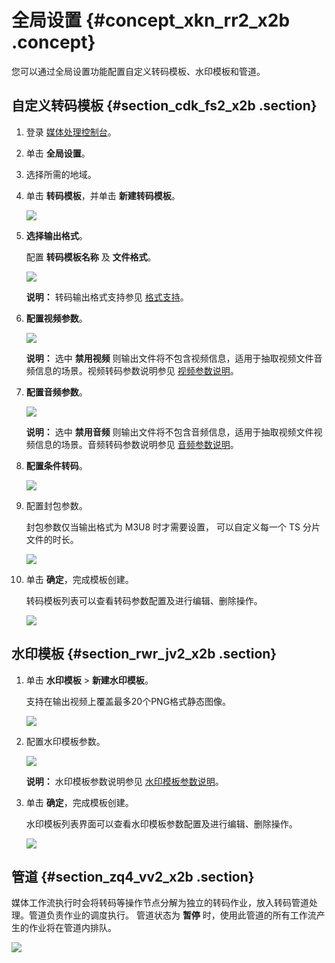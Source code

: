 # 全局设置 {#concept_xkn_rr2_x2b .concept}

您可以通过全局设置功能配置自定义转码模板、水印模板和管道。

## 自定义转码模板 {#section_cdk_fs2_x2b .section}

1.  登录 [媒体处理控制台](https://mts.console.aliyun.com/?spm=5176.2020520001.0.0.6RsosT#/mts/oss)。
2.  单击 **全局设置**。
3.  选择所需的地域。
4.  单击 **转码模板**，并单击 **新建转码模板**。

    ![](http://static-aliyun-doc.oss-cn-hangzhou.aliyuncs.com/assets/img/11363/154382953610056_zh-CN.png)

5.  **选择输出格式**。

    配置 **转码模板名称** 及 **文件格式**。

    ![](http://static-aliyun-doc.oss-cn-hangzhou.aliyuncs.com/assets/img/11363/154382953610057_zh-CN.png)

    **说明：** 转码输出格式支持参见 [格式支持](../../../../intl.zh-CN/API参考/附录/格式支持.md#)。

6.  **配置视频参数**。

    ![](http://static-aliyun-doc.oss-cn-hangzhou.aliyuncs.com/assets/img/11363/154382953610058_zh-CN.png)

    **说明：** 选中 **禁用视频** 则输出文件将不包含视频信息，适用于抽取视频文件音频信息的场景。视频转码参数说明参见 [视频参数说明](../../../../intl.zh-CN/API参考/附录/参数详情.md#)。

7.  **配置音频参数**。

    ![](http://static-aliyun-doc.oss-cn-hangzhou.aliyuncs.com/assets/img/11363/154382953610059_zh-CN.png)

    **说明：** 选中 **禁用音频** 则输出文件将不包含音频信息，适用于抽取视频文件视频信息的场景。音频转码参数说明参见 [音频参数说明](../../../../intl.zh-CN/API参考/附录/参数详情.md#)。

8.  **配置条件转码**。

    ![](http://static-aliyun-doc.oss-cn-hangzhou.aliyuncs.com/assets/img/11363/154382953610060_zh-CN.png)

9.  配置封包参数。

    封包参数仅当输出格式为 M3U8 时才需要设置， 可以自定义每一个 TS 分片文件的时长。

    ![](http://static-aliyun-doc.oss-cn-hangzhou.aliyuncs.com/assets/img/11363/154382953610061_zh-CN.png)

10. 单击 **确定**，完成模板创建。

    转码模板列表可以查看转码参数配置及进行编辑、删除操作。

    ![](http://static-aliyun-doc.oss-cn-hangzhou.aliyuncs.com/assets/img/11363/154382953710063_zh-CN.png)


## 水印模板 {#section_rwr_jv2_x2b .section}

1.  单击 **水印模板** \> **新建水印模板**。

    支持在输出视频上覆盖最多20个PNG格式静态图像。

    ![](http://static-aliyun-doc.oss-cn-hangzhou.aliyuncs.com/assets/img/11363/154382953710065_zh-CN.png)

2.  配置水印模板参数。

    ![](http://static-aliyun-doc.oss-cn-hangzhou.aliyuncs.com/assets/img/11363/154382953710066_zh-CN.png)

    **说明：** 水印模板参数说明参见 [水印模板参数说明](../../../../intl.zh-CN/API参考/附录/参数详情.md#)。

3.  单击 **确定**，完成模板创建。

    水印模板列表界面可以查看水印模板参数配置及进行编辑、删除操作。

    ![](http://static-aliyun-doc.oss-cn-hangzhou.aliyuncs.com/assets/img/11363/154382953710068_zh-CN.png)


## 管道 {#section_zq4_vv2_x2b .section}

媒体工作流执行时会将转码等操作节点分解为独立的转码作业，放入转码管道处理。管道负责作业的调度执行。 管道状态为 **暂停** 时，使用此管道的所有工作流产生的作业将在管道内排队。

![](http://static-aliyun-doc.oss-cn-hangzhou.aliyuncs.com/assets/img/11363/154382953710070_zh-CN.png)

